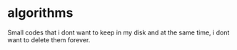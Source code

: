 # algorithms

Small codes that i dont want to keep in my disk and at the same time, i dont want to delete them forever.
